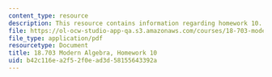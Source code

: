 ```yaml
---
content_type: resource
description: This resource contains information regarding homework 10.
file: https://ol-ocw-studio-app-qa.s3.amazonaws.com/courses/18-703-modern-algebra-spring-2013/b42c116ea2f52f0ead3d58155643392a_MIT18_703S13_h10.pdf
file_type: application/pdf
resourcetype: Document
title: 18.703 Modern Algebra, Homework 10
uid: b42c116e-a2f5-2f0e-ad3d-58155643392a
---
```

